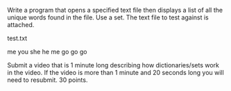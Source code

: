 Write a program that opens a specified text file then displays a list of all the unique words found in the file. Use a set. The text file to test against is attached.

test.txt

me you she he me go go go

Submit a video that is 1 minute long describing how dictionaries/sets work in the video. If the video is more than 1 minute and 20 seconds long you will need to resubmit. 30 points.